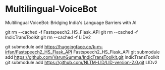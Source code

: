 # Multilingual-VoiceBot
Multilingual VoiceBot: Bridging India's Language Barriers with AI

git rm --cached -f Fastspeech2_HS_Flask_API
git rm --cached -f IndicTransToolkit
git rm --cached -f LIDv2

git submodule add https://huggingface.co/k-m-irfan/Fastspeech2_HS_Flask_API Fastspeech2_HS_Flask_API
git submodule add https://github.com/VarunGumma/IndicTransToolkit.git IndicTransToolkit
git submodule add https://github.com/NLTM-LID/LID-version-2.0.git LIDv2